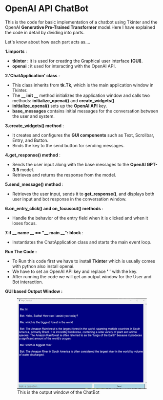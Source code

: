 
<h1>OpenAI API ChatBot</h1>

This is the code for basic implementation of a chatbot using Tkinter and the OpenAI  **Generative Pre-Trained Transformer** model.Here I have explained the code in detail by dividing into parts. <br>

Let's know about how each part acts as....

**1.imports** :<br>
- **tkinter** : it is used for creating the Graphical user interface **(GUI)**.<br>
- **openai** : it used for interacting with the OpenAI API.

**2.'ChatApplication' class** :<br>
- This class inherits from **tk.Tk**, which is the main application window in Tkinter.<br>
- The **__ init __** method initializes the application window and calls two methods: **initialize_openai()** and **create_widgets()**.
- **initialize_openai()** sets up the **OpenAI API** key.
- **base_messages** contains initial messages for the conversation between the user and system.<br>

**3.create_widgets() method** :
- It creates and configures the **GUI components** such as Text, Scrollbar, Entry, and Button.
- Binds the <Return> key to the send button for sending messages.<br>

**4.get_response() method** :
- Sends the user input along with the base messages to the **OpenAI GPT-3.5** model.
- Retrieves and returns the response from the model.<br>

**5.send_message() method** :

- Retrieves the user input, sends it to **get_response()**, and displays both user input and bot response in the conversation window.<br>

**6.on_entry_click() and on_focusout() methods** :

- Handle the behavior of the entry field when it is clicked and when it loses focus.<br>

**7.if __ name __ == "__ main __": block** :
- Instantiates the ChatApplication class and starts the main event loop.<br>

**Run The Code :**

- To Run this code first we have to install **Tkinter** which is usually comes with python also install openai.
- We have to set an OpenAI API key and replace **' '** with the key.
- After running the code we will get an output window for the User and Bot interaction.<br>

**GUI based Output Window :**
<figure>
    <img src=chatbot.png>
    <figcaption>This is the output window of the ChatBot</figcaption>
</figure>